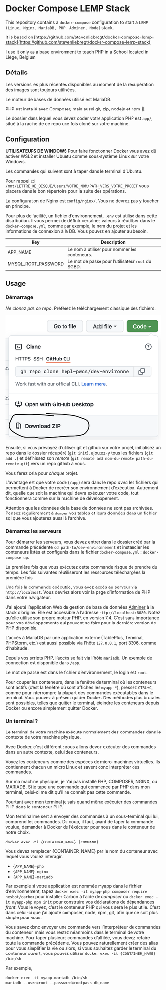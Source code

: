 # Docker Compose LEMP Stack

This repository contains a `docker-compose` configuration to start a `LEMP (Linux, Nginx, MariaDB, PHP, Adminer, Node)` stack.

It is based on [https://github.com/stevenliebregt/docker-compose-lemp-stack](https://github.com/stevenliebregt/docker-compose-lemp-stack)

I use it only as a base environment to teach PHP in a School located in Liège, Belgium

## Détails

Les versions les plus récentes disponibles au moment de la récupération des images sont toujours utilisées.

Le moteur de bases de données utilisé est MariaDB.

PHP est installé avec Composer, mais aussi git, zip, nodejs et npm 🎉. 

Le dossier dans lequel vous devez coder votre application PHP est `app/`, situé à la racine de ce repo une fois cloné sur votre machine.

## Configuration

**UTILISATEURS DE WINDOWS**
Pour faire fonctionner Docker vous avez dû activer WSL2 et installer Ubuntu comme sous-système Linux sur votre Windows.

Les commandes qui suivent sont à taper dans le terminal d’Ubuntu. 

Pour rappel `cd /mnt/LETTRE_DE_DISQUE/Users/VOTRE_NOM/PATH_VERS_VOTRE_PROJET` vous placera dans le bon répertoire pour la suite des opérations.


La configuration de Nginx est `config/nginx/`. Vous ne devrez pas y toucher en principe.

Pour plus de facilité, un fichier d’environnement, `.env` est utilisé dans cette distribution. Il vous permet de définir certaines valeurs à réutiliser dans le `docker-compose.yml`, comme par exemple, le nom du projet et les informations de connexion à la DB. Vous pouvez en ajouter au besoin.


| Key | Description |
|-----|-------------|
|APP_NAME|Le nom à utiliser pour nommer les conteneurs.|
|MYSQL_ROOT_PASSWORD|Le mot de passe pour l’utilisateur `root` du SGBD.|

## Usage

### Démarrage

*Ne clonez pas ce repo*. Préférez le téléchargement classique des fichiers.

![Téléchargez le dossier](/readme-img/download-zip.png)

Ensuite, si vous prévoyez d’utiliser git et github sur votre projet, initialisez un repo dans le dossier récupéré (`git init`), ajoutez-y tous les fichiers (`git add .`) et définissez son *remote* (`git remote add nom-du-remote path-du-remote.git`) vers un repo github à vous. 

Vous ferez cela pour *chaque* projet. 

L’avantage est que votre code (`/app`) sera dans le repo *avec* les fichiers qui permettent à Docker de recréer son environnement d’exécution. Autrement dit, quelle que soit la machine qui devra exécuter votre code, tout fonctionnera comme sur la machine de développement. 

Attention que les données de la base de données ne sont pas archivées. Pensez régulièrement à `dumper` vos tables et leurs données dans un fichier sql que vous ajouterez aussi à l’archive.

### Démarrez les serveurs

Pour démarrer les serveurs, vous devez entrer dans le dossier créé par la commande précédente `cd path-to/dev-environnement` et instancier les conteneurs listés et configurés dans le fichier `docker-compose.yml` : `docker-compose up`.

La première fois que vous exécutez cette commande risque de prendre du temps. Les fois suivantes réutiliseront les ressources téléchargées la première fois.

Une fois la commande exécutée, vous avez accès au serveur via `http://localhost`. Vous devriez alors voir la page d’information de PHP dans votre navigateur.

J’ai ajouté l’application Web de gestion de base de données [Adminer](https://www.adminer.org) à la stack d’origine. Elle est accessible à l’adresse `http://localhost:8080`. Notez qu’elle utilise son propre moteur PHP, en version 7.4. C’est sans importance pour vos développements qui peuvent se faire pour la dernière version de PHP disponible.

L’accès à MariaDB par une application externe (TablePlus, Terminal, PHPStorm, etc.) est aussi possible via l’hôte `127.0.0.1`, port 3306, comme d’habitude.

Depuis vos scripts PHP, l’accès se fait via l’hôte `mariadb`. Un exemple de connection est disponible dans `/app`.

Le mot de passe est dans le fichier d’environnement, le login est `root`.

Pour couper les conteneurs, dans la fenêtre du terminal où les conteneurs sont actifs (c’est la fenêtre où sont affichés les `myapp-*`), pressez `CTRL+C`, comme pour interrompre la plupart des commandes exécutables dans le terminal. Vous pouvez à présent quitter Docker. Des méthodes plus brutales sont possibles, telles que quitter le terminal, éteindre les conteneurs depuis Docker ou encore simplement quitter Docker. 

### Un terminal ? 

Le terminal de votre machine exécute normalement des commandes dans le contexte de votre machine physique. 

Avec Docker, c’est différent : nous allons devoir exécuter des commandes dans un autre contexte, celui des conteneurs. 

Voyez les conteneurs comme des espèces de micro-machines virtuelles. Ils contiennent chacun un micro Linux et savent donc interpréter des commandes.

Sur ma machine physique, je n’ai pas installé PHP, COMPOSER, NGINX, ou MARIADB. Si je tape une commande qui commence par PHP dans mon terminal, celui-ci me dit qu’il ne connaît pas cette commande. 

Pourtant avec mon terminal je sais quand même exécuter des commandes PHP dans le conteneur PHP.  

Mon terminal me sert à envoyer des commandes à un sous-terminal qui lui, comprend les commandes. Du coup, il faut, avant de taper la commande voulue, demander à Docker de l’éxécuter pour nous dans le conteneur de notre choix.

`docker exec -ti {CONTAINER_NAME} [COMMAND]` 

Vous devez remplacer {CONTAINER_NAME} par le nom du conteneur avec lequel vous voulez interagir.

* `{APP_NAME}-php`
* `{APP_NAME}-nginx`
* `{APP_NAME}-mariadb`

Par exemple si votre application est nommée myapp dans le fichier d’environnement, tapez `docker exec -it myapp-php composer require nesbot/carbon` pour installer Carbon à l’aide de *composer* ou `docker exec -it myapp-php npm init` pour construire vos déclarations de dépendances *front*. Vous le voyez, c’est le conteneur PHP qui vous sera le plus utile. C’est dans celui-ci que j’ai ajouté composer, node, npm, git, afin que ce soit plus simple pour vous.

Vous savez donc envoyer une commande vers l’interpréteur de commandes du conteneur, mais vous restez néanmoins dans le terminal de votre machine. Pour taper plusieurs commandes d’affilée, vous devez refaire toute la commande précédente. Vous pouvez naturellement créer des alias pour vous simplifier la vie ou alors, si vous souhaitez garder le terminal du conteneur ouvert, vous pouvez utiliser `docker exec -it {CONTAINER_NAME} /bin/sh`

Par exemple, 
```
docker exec -it myapp-mariadb /bin/sh
mariadb --user=root --password=rootpass db_name
```
